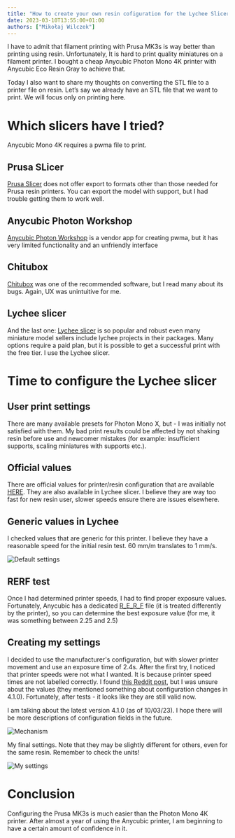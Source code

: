 ```yaml
---
title: "How to create your own resin cofiguration for the Lychee Slicer"
date: 2023-03-10T13:55:00+01:00
authors: ["Mikołaj Wilczek"]
---
```

I have to admit that filament printing with Prusa MK3s is way better than printing using resin. Unfortunately, It is hard to print quality miniatures on a filament printer. I bought a cheap Anycubic Photon Mono 4K printer with Anycubic Eco Resin Gray to achieve that.

Today I also want to share my thoughts on converting the STL file to a printer file on resin.
Let’s say we already have an STL file that we want to print. We will focus only on printing here. 

# Which slicers have I tried?
Anycubic Mono 4K requires a pwma file to print. 

## Prusa SLicer
[Prusa Slicer](https://www.prusa3d.com/page/prusaslicer_424/) does not offer export to formats other than those needed for Prusa resin printers. You can export the model with support, but I had trouble getting them to work well.

## Anycubic Photon Workshop
[Anycubic Photon Workshop](https://www.anycubic.com/pages/anycubic-photon-workshop-3d-slicer-software) is a vendor app for creating pwma, but it has very limited functionality and an unfriendly interface
## Chitubox
[Chitubox](https://www.chitubox.com/en) was one of the recommended software, but I read many about its bugs. Again, UX was unintuitive for me.

## Lychee slicer
And the last one: [Lychee slicer](https://lychee.mango3d.io/) is so popular and robust even many miniature model sellers include lychee projects in their packages. Many options require a paid plan, but it is possible to get a successful print with the free tier. I use the Lychee slicer.

# Time to configure the Lychee slicer

## User print settings
There are many available presets for Photon Mono X, but - I was initially not satisfied with them. My bad print results could be affected by not shaking resin before use and newcomer mistakes (for example: insufficient supports, scaling miniatures with supports etc.).

## Official values
There are official values for printer/resin configuration that are available [HERE](https://www.anycubic.com/blogs/news/resin-settings-for-anycubic-3d-printers#photonmono4k). They are also available in Lychee slicer.
I believe they are way too fast for new resin user, slower speeds ensure there are issues elsewhere. 

## Generic values in Lychee
I checked values that are generic for this printer. I believe they have a reasonable speed for the initial resin test. 60 mm/m translates to 1 mm/s.

![Default settings](/resin_lychee/default_settings.png)

## RERF test
Once I had determined printer speeds, I had to find proper exposure values. Fortunately, Anycubic has a dedicated [R_E_R_F](https://www.anycubic.com/blogs/resources/3d-printer-test-print) file (it is treated differently by the printer), so you can determine the best exposure value (for me, it was something between 2.25 and 2.5)
 
## Creating my settings
I decided to use the manufacturer's configuration, but with slower printer movement and use an exposure time of 2.4s. After the first try, I noticed that printer speeds were not what I wanted. It is because printer speed times are not labelled correctly. I found [this Reddit post](https://www.reddit.com/r/resinprinting/comments/u6su05/guide_to_using_dual_lift_speed_and_distance/), but I was unsure about the values (they mentioned something about configuration changes in 4.1.0). Fortunately, after tests - it looks like they are still valid now.

I am talking about the latest version 4.1.0 (as of 10/03/23). I hope there will be more descriptions of configuration fields in the future.

![Mechanism](/resin_lychee/mechanism.gif)

My final settings. Note that they may be slightly different for others, even for the same resin. Remember to check the units!

![My settings](/resin_lychee/my_settings.png)

# Conclusion
Configuring the Prusa MK3s is much easier than the Photon Mono 4K printer. After almost a year of using the Anycubic printer, I am beginning to have a certain amount of confidence in it.
